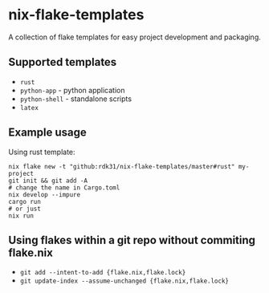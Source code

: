 # nix-flake-templates

A collection of flake templates for easy project development and packaging.

## Supported templates

- `rust`
- `python-app` - python application
- `python-shell` - standalone scripts
- `latex`

## Example usage

Using rust template:

```
nix flake new -t "github:rdk31/nix-flake-templates/master#rust" my-project
git init && git add -A
# change the name in Cargo.toml
nix develop --impure
cargo run
# or just
nix run
```

## Using flakes within a git repo without commiting flake.nix

- `git add --intent-to-add {flake.nix,flake.lock}`
- `git update-index --assume-unchanged {flake.nix,flake.lock}`

